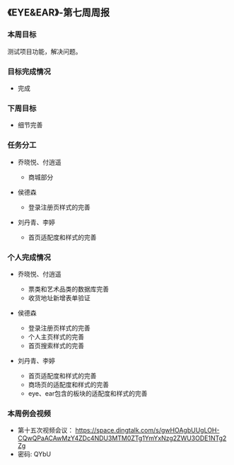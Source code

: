 ## 《EYE&EAR》-第七周周报

### 本周目标

测试项目功能，解决问题。

### 目标完成情况
  - 完成

### 下周目标
  - 细节完善

### 任务分工
* 乔晓悦、付逍遥
    * 商城部分

* 侯德森 
    * 登录注册页样式的完善
    
* 刘丹青、李婷
    * 首页适配度和样式的完善
    
### 个人完成情况
* 乔晓悦、付逍遥
    * 票类和艺术品类的数据库完善
    * 收货地址新增表单验证

* 侯德森 
    * 登录注册页样式的完善
    * 个人主页样式的完善
    * 首页搜索样式的完善

* 刘丹青、李婷
    * 首页适配度和样式的完善
    * 商场页的适配度和样式的完善
    * eye、ear包含的板块的适配度和样式的完善

### 本周例会视频
* 第十五次视频会议：
https://space.dingtalk.com/s/gwHOAgbUUgLOH-CQwQPaACAwMzY4ZDc4NDU3MTM0ZTg1YmYxNzg2ZWU3ODE1NTg2Zg 
* 密码: QYbU







